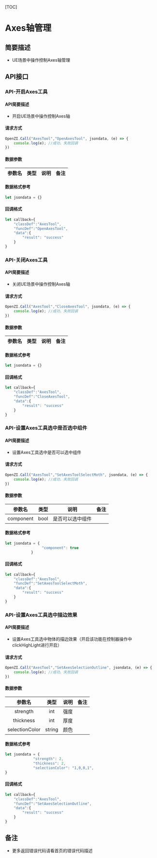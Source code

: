 [TOC]

# Axes轴管理
## 简要描述
- UE场景中操作控制Axes轴管理
## API接口
### API-开启Axes工具
#### API简要描述
- 开启UE场景中操作控制Axes轴
#### 请求方式
``` js
OpenZI.Call("AxesTool","OpenAxesTool", jsondata, (e) => {
    console.log(e); //成功、失败回调
})
```
#### 数据参数
| 参数名 | 类型 | 说明 | 备注 |
| :----: | :--: | :--: | :--: |
#### 数据格式参考
``` js
let jsondata = {}
```
#### 回调格式
``` js
let callback={
    "classDef":"AxesTool",
    "funcDef":"OpenAxesTool",
    "data":{
		"result": "success"
    }
}
```
### API-关闭Axes工具
#### API简要描述
- 关闭UE场景中操作控制Axes轴
#### 请求方式
``` js
OpenZI.Call("AxesTool","CloseAxesTool", jsondata, (e) => {
    console.log(e); //成功、失败回调
})
```
#### 数据参数
| 参数名 | 类型 | 说明 | 备注 |
| :----: | :--: | :--: | :--: |
#### 数据格式参考
``` js
let jsondata = {}
```
#### 回调格式
``` js
let callback={
    "classDef":"AxesTool",
    "funcDef":"CloseAxesTool",
    "data":{
		"result": "success"
    }
}
```
### API-设置Axes工具选中是否选中组件
#### API简要描述
- 设置Axes工具选中是否可以选中组件
#### 请求方式
``` js
OpenZI.Call("AxesTool","SetAxesToolSelectMoth", jsondata, (e) => {
    console.log(e); //成功、失败回调
})
```
#### 数据参数
|  参数名   | 类型 |       说明       | 备注 |
| :-------: | :--: | :--------------: | :--: |
| component | bool | 是否可以选中组件 |      |
#### 数据格式参考
``` js
let jsondata = {
   				 "component": true
			}
```
#### 回调格式
``` js
let callback={
    "classDef":"AxesTool",
    "funcDef":"SetAxesToolSelectMoth",
    "data":{
		"result": "success"
    }
}
```
### API-设置Axes工具选中描边效果
#### API简要描述
- 设置Axes工具选中物体的描边效果（开启该功能在控制器操作中clickHighLight进行开启）
#### 请求方式
``` js
OpenZI.Call("AxesTool","SetAxesSelectionOutline", jsondata, (e) => {
    console.log(e); //成功、失败回调
})
```
#### 数据参数
|     参数名     |  类型  | 说明 | 备注 |
| :------------: | :----: | :--: | :--: |
|    strength    |  int   | 强度 |      |
|   thickness    |  int   | 厚度 |      |
| selectionColor | string | 颜色 |      |
#### 数据格式参考
``` js
let jsondata = {
             "strength": 2,
         	 "thickness": 2,
         	 "selectionColor": "1,0,0,1",
}
```
#### 回调格式
``` js
let callback={
    "classDef":"AxesTool",
    "funcDef":"SetAxesSelectionOutline",
    "data":{
		"result": "success"
    }
}
```
## 备注

- 更多返回错误代码请看首页的错误代码描述